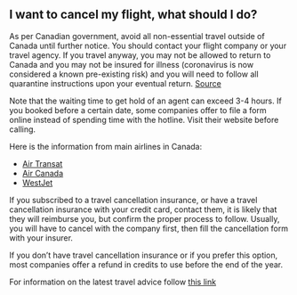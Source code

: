 ## I want to cancel my flight, what should I do?

As per Canadian government, avoid all non-essential travel outside of Canada until further notice. You should contact your flight company or your travel agency. If you travel anyway, you may not be allowed to return to Canada and you may not be insured for illness (coronavirus is now considered a known pre-existing risk) and you will need to follow all quarantine instructions upon your eventual return. [Source](https://travel.gc.ca/travelling/advisories)

Note that the waiting time to get hold of an agent can exceed 3-4 hours. If you booked before a certain date, some companies offer to file a form online instead of spending time with the hotline. Visit their website before calling.

Here is the information from main airlines in Canada:

- [Air Transat](https://www.airtransat.com/fr-CA/info-voyage/coronavirus)
- [Air Canada](https://www.aircanada.com/ca/en/aco/home/book/travel-news-and-updates/2020/covid-19.html)
- [WestJet](https://www.westjet.com/en-ca/travel-info/coronavirus)

If you subscribed to a travel cancellation insurance, or have a travel cancellation insurance with your credit card, contact them, it is likely that they will reimburse you, but confirm the proper process to follow.
Usually, you will have to cancel with the company first, then fill the cancellation form with your insurer.

If you don’t have travel cancellation insurance or if you prefer this option, most companies offer a refund in credits to use before the end of the year.

For information on the latest travel advice follow [this link](https://travel.gc.ca/travelling/advisories)
